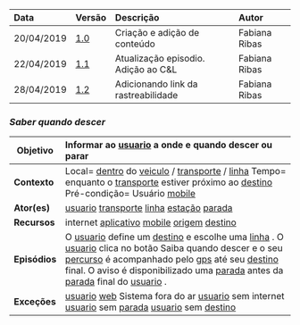 |Data|Versão|Descrição|Autor|
|:---|:---|:---|:---|
|20/04/2019|[1.0](https://github.com/Andre-Eduardo/2019.1-Requisitos-Moovit/tree/master/cenarios/versao%20cenarios%201.0)|Criação e adição de conteúdo|Fabiana Ribas|
|22/04/2019|[1.1](https://github.com/Andre-Eduardo/2019.1-Requisitos-Moovit/tree/master/cenarios/versao%20cenarios%201.1)|Atualização episodio. Adição ao C&L|Fabiana Ribas|
|28/04/2019|[1.2](https://github.com/Andre-Eduardo/2019.1-Requisitos-Moovit/tree/master/cenarios/versao%20cenarios%201.2)|Adicionando link da rastreabilidade|Fabiana Ribas|


### ***<a name="Saber Quando Descer">Saber quando descer</a>***

|**Objetivo**|Informar ao [usuario](https://github.com/Andre-Eduardo/2019.1-Requisitos-Moovit/wiki/L65-Usu%C3%A1rio) a onde e  quando descer ou parar |
|--|:--|
|**Contexto**|Local= [dentro](https://github.com/Andre-Eduardo/2019.1-Requisitos-Moovit/wiki/L01---a-bordo) do [veiculo](https://github.com/Andre-Eduardo/2019.1-Requisitos-Moovit/wiki/L66-Veiculo) / [transporte](https://github.com/Andre-Eduardo/2019.1-Requisitos-Moovit/wiki/L63---transporte) / [linha](https://github.com/Andre-Eduardo/2019.1-Requisitos-Moovit/wiki/L27---linha) Tempo= enquanto o [transporte](https://github.com/Andre-Eduardo/2019.1-Requisitos-Moovit/wiki/L63---transporte) estiver próximo ao [destino](https://github.com/Andre-Eduardo/2019.1-Requisitos-Moovit/wiki/L14---destino) Pré-condição= Usuário [mobile](https://github.com/Andre-Eduardo/2019.1-Requisitos-Moovit/wiki/L03---aplica%C3%A7ao-mobile) |
|**Ator(es)**|[usuario](https://github.com/Andre-Eduardo/2019.1-Requisitos-Moovit/wiki/L65-Usu%C3%A1rio) [transporte](https://github.com/Andre-Eduardo/2019.1-Requisitos-Moovit/wiki/L63---transporte) [linha](https://github.com/Andre-Eduardo/2019.1-Requisitos-Moovit/wiki/L27---linha) [estação](https://github.com/Andre-Eduardo/2019.1-Requisitos-Moovit/wiki/L18---esta%C3%A7%C3%A3o) [parada](https://github.com/Andre-Eduardo/2019.1-Requisitos-Moovit/wiki/L41---parada) |
|**Recursos**|internet [aplicativo](https://github.com/Andre-Eduardo/2019.1-Requisitos-Moovit/wiki/L03---aplica%C3%A7ao-mobile) [mobile](https://github.com/Andre-Eduardo/2019.1-Requisitos-Moovit/wiki/L03---aplica%C3%A7ao-mobile) [origem](https://github.com/Andre-Eduardo/2019.1-Requisitos-Moovit/wiki/L40---origem) [destino](https://github.com/Andre-Eduardo/2019.1-Requisitos-Moovit/wiki/L14---destino) |
|**Episódios**|O [usuario](https://github.com/Andre-Eduardo/2019.1-Requisitos-Moovit/wiki/L65-Usu%C3%A1rio) define um [destino](https://github.com/Andre-Eduardo/2019.1-Requisitos-Moovit/wiki/L14---destino) e escolhe uma [linha](https://github.com/Andre-Eduardo/2019.1-Requisitos-Moovit/wiki/L27---linha) . O [usuario](https://github.com/Andre-Eduardo/2019.1-Requisitos-Moovit/wiki/L65-Usu%C3%A1rio) clica no botão Saiba quando descer e o seu [percurso](https://github.com/Andre-Eduardo/2019.1-Requisitos-Moovit/wiki/L50---percurso) é acompanhado pelo [gps](https://github.com/Andre-Eduardo/2019.1-Requisitos-Moovit/wiki/L21---gps) até seu [destino](https://github.com/Andre-Eduardo/2019.1-Requisitos-Moovit/wiki/L14---destino) final. O aviso é disponibilizado uma [parada](https://github.com/Andre-Eduardo/2019.1-Requisitos-Moovit/wiki/L41---parada) antes da [parada](https://github.com/Andre-Eduardo/2019.1-Requisitos-Moovit/wiki/L41---parada) final do [usuario](https://github.com/Andre-Eduardo/2019.1-Requisitos-Moovit/wiki/L65-Usu%C3%A1rio) . |
|**Exceções**|[usuario](https://github.com/Andre-Eduardo/2019.1-Requisitos-Moovit/wiki/L65-Usu%C3%A1rio) [web](https://github.com/Andre-Eduardo/2019.1-Requisitos-Moovit/wiki/L04--Aplica%C3%A7%C3%A3o-Web) Sistema fora do ar [usuario](https://github.com/Andre-Eduardo/2019.1-Requisitos-Moovit/wiki/L65-Usu%C3%A1rio) sem internet [usuario](https://github.com/Andre-Eduardo/2019.1-Requisitos-Moovit/wiki/L65-Usu%C3%A1rio) sem [parada](https://github.com/Andre-Eduardo/2019.1-Requisitos-Moovit/wiki/L41---parada) [usuario](https://github.com/Andre-Eduardo/2019.1-Requisitos-Moovit/wiki/L65-Usu%C3%A1rio) sem [destino](https://github.com/Andre-Eduardo/2019.1-Requisitos-Moovit/wiki/L14---destino) |
<br><br>